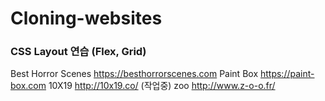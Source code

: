 # Cloning-websites
### CSS Layout 연습 (Flex, Grid)

Best Horror Scenes https://besthorrorscenes.com
Paint Box https://paint-box.com
10X19 http://10x19.co/
(작업중) zoo http://www.z-o-o.fr/

